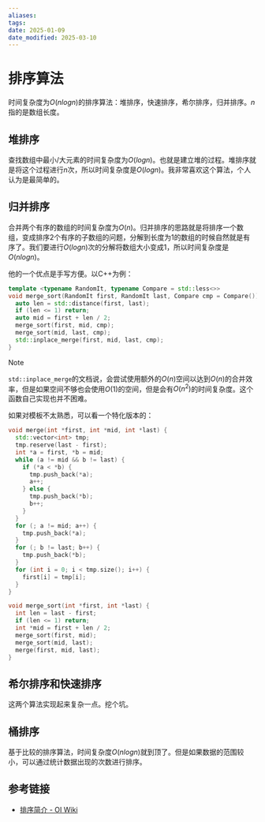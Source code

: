 ```yaml
---
aliases: 
tags: 
date: 2025-01-09
date_modified: 2025-03-10
---
```


# 排序算法

时间复杂度为$O(nlog n)$的排序算法：堆排序，快速排序，希尔排序，归并排序。$n$指的是数组长度。

## 堆排序

查找数组中最小/大元素的时间复杂度为$O(log n)$。也就是建立堆的过程。堆排序就是将这个过程进行$n$次，所以时间复杂度是$O(log n)$。我非常喜欢这个算法，个人认为是最简单的。

## 归并排序

合并两个有序的数组的时间复杂度为$O(n)$。归并排序的思路就是将排序一个数组，变成排序2个有序的子数组的问题，分解到长度为1的数组的时候自然就是有序了。我们要进行$O(log n)$次的分解将数组大小变成1，所以时间复杂度是$O(nlog n)$。

他的一个优点是手写方便。以C++为例：

```cpp
template <typename RandomIt, typename Compare = std::less<>>
void merge_sort(RandomIt first, RandomIt last, Compare cmp = Compare()) {
  auto len = std::distance(first, last);
  if (len <= 1) return;
  auto mid = first + len / 2;
  merge_sort(first, mid, cmp);
  merge_sort(mid, last, cmp);
  std::inplace_merge(first, mid, last, cmp);
}
```

> [!NOTE]
> `std::inplace_merge`的文档说，会尝试使用额外的$O(n)$空间以达到$O(n)$的合并效率，但是如果空间不够也会使用$O(1)$的空间，但是会有$O(n^2)$的时间复杂度。这个函数自己实现也并不困难。

如果对模板不太熟悉，可以看一个特化版本的：

```cpp
void merge(int *first, int *mid, int *last) {
  std::vector<int> tmp;
  tmp.reserve(last - first);
  int *a = first, *b = mid;
  while (a != mid && b != last) {
    if (*a < *b) {
      tmp.push_back(*a);
      a++;
    } else {
      tmp.push_back(*b);
      b++;
    }
  }
  for (; a != mid; a++) {
    tmp.push_back(*a);
  }
  for (; b != last; b++) {
    tmp.push_back(*b);
  }
  for (int i = 0; i < tmp.size(); i++) {
    first[i] = tmp[i];
  }
}

void merge_sort(int *first, int *last) {
  int len = last - first;
  if (len <= 1) return;
  int *mid = first + len / 2;
  merge_sort(first, mid);
  merge_sort(mid, last);
  merge(first, mid, last);
}
```

## 希尔排序和快速排序

这两个算法实现起来复杂一点。挖个坑。

## 桶排序

基于比较的排序算法，时间复杂度$O(nlog n)$就到顶了。但是如果数据的范围较小，可以通过统计数据出现的次数进行排序。

## 参考链接

- [排序简介 - OI Wiki](https://oi-wiki.org/basic/sort-intro/)
